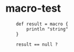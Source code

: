 # macro-test

        def result = macro {
            println "string"
        }
        
        result == null ?
